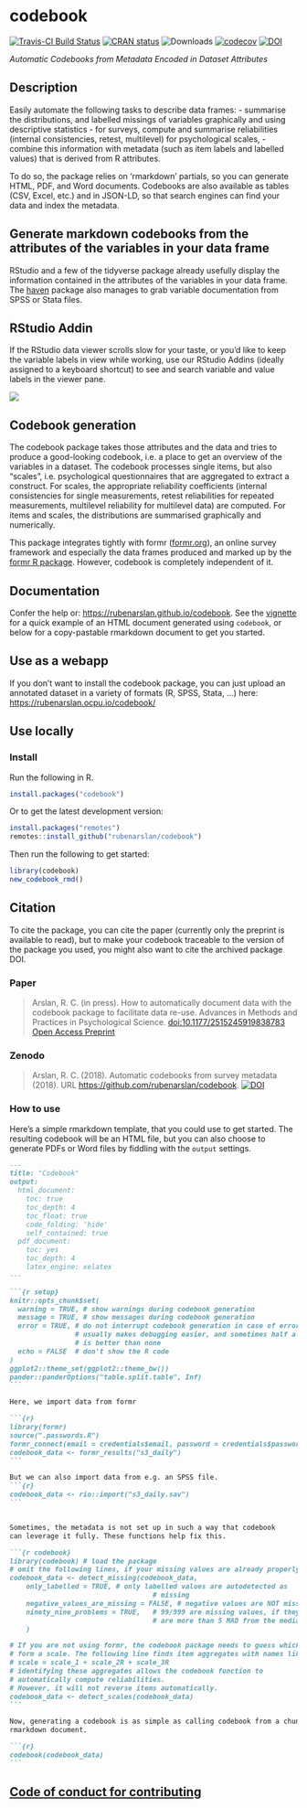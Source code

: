 
<!-- README.md is generated from README.Rmd. Please edit that file -->

# codebook

[![Travis-CI Build
Status](https://travis-ci.org/rubenarslan/codebook.svg?branch=master)](https://travis-ci.org/rubenarslan/codebook)
[![CRAN
status](http://www.r-pkg.org/badges/version-ago/codebook)](https://cran.r-project.org/package=codebook)
![Downloads](https://cranlogs.r-pkg.org/badges/grand-total/codebook)
[![codecov](https://codecov.io/gh/rubenarslan/codebook/branch/master/graph/badge.svg)](https://codecov.io/gh/rubenarslan/codebook)
[![DOI](https://zenodo.org/badge/109252375.svg)](https://zenodo.org/badge/latestdoi/109252375)

*Automatic Codebooks from Metadata Encoded in Dataset Attributes*

## Description

Easily automate the following tasks to describe data frames: - summarise
the distributions, and labelled missings of variables graphically and
using descriptive statistics - for surveys, compute and summarise
reliabilities (internal consistencies, retest, multilevel) for
psychological scales, - combine this information with metadata (such as
item labels and labelled values) that is derived from R attributes.

To do so, the package relies on ‘rmarkdown’ partials, so you can
generate HTML, PDF, and Word documents. Codebooks are also available as
tables (CSV, Excel, etc.) and in JSON-LD, so that search engines can
find your data and index the
metadata.

## Generate markdown codebooks from the attributes of the variables in your data frame

RStudio and a few of the tidyverse package already usefully display the
information contained in the attributes of the variables in your data
frame. The [haven](https://github.com/hadley/haven) package also manages
to grab variable documentation from SPSS or Stata files.

## RStudio Addin

If the RStudio data viewer scrolls slow for your taste, or you’d like to
keep the variable labels in view while working, use our RStudio Addins
(ideally assigned to a keyboard shortcut) to see and search variable and
value labels in the viewer
pane.

![](https://rubenarslan.github.io/codebook/reference/figures/codebook_addin.gif)

## Codebook generation

The codebook package takes those attributes and the data and tries to
produce a good-looking codebook, i.e. a place to get an overview of the
variables in a dataset. The codebook processes single items, but also
“scales”, i.e. psychological questionnaires that are aggregated to
extract a construct. For scales, the appropriate reliability
coefficients (internal consistencies for single measurements, retest
reliabilities for repeated measurements, multilevel reliability for
multilevel data) are computed. For items and scales, the distributions
are summarised graphically and numerically.

This package integrates tightly with formr
([formr.org](https://formr.org)), an online survey framework and
especially the data frames produced and marked up by the [formr R
package](https://github.com/rubenarslan/formr). However, codebook is
completely independent of it.

## Documentation

Confer the help or: <https://rubenarslan.github.io/codebook>. See the
[vignette](https://rubenarslan.github.io/codebook/articles/codebook.html)
for a quick example of an HTML document generated using `codebook`, or
below for a copy-pastable rmarkdown document to get you started.

## Use as a webapp

If you don’t want to install the codebook package, you can just upload
an annotated dataset in a variety of formats (R, SPSS, Stata, …) here:
<https://rubenarslan.ocpu.io/codebook/>

## Use locally

### Install

Run the following in R.

``` r
install.packages("codebook")
```

Or to get the latest development version:

``` r
install.packages("remotes")
remotes::install_github("rubenarslan/codebook")
```

Then run the following to get started:

``` r
library(codebook)
new_codebook_rmd()
```

## Citation

To cite the package, you can cite the paper (currently only the preprint
is available to read), but to make your codebook traceable to the
version of the package you used, you might also want to cite the
archived package DOI.

### Paper

> Arslan, R. C. (in press). How to automatically document data with the
> codebook package to facilitate data re-use. Advances in Methods and
> Practices in Psychological Science.
> [doi:10.1177/2515245919838783](https://doi.org/10.1177/2515245919838783)
> [Open Access Preprint](https://doi.org/10.31234/osf.io/5qc6h)

### Zenodo

> Arslan, R. C. (2018). Automatic codebooks from survey metadata (2018).
> URL <https://github.com/rubenarslan/codebook>.
> [![DOI](https://zenodo.org/badge/109252375.svg)](https://zenodo.org/badge/latestdoi/109252375)

### How to use

Here’s a simple rmarkdown template, that you could use to get started.
The resulting codebook will be an HTML file, but you can also choose to
generate PDFs or Word files by fiddling with the `output` settings.

```` markdown
---
title: "Codebook"
output:
  html_document:
    toc: true
    toc_depth: 4
    toc_float: true
    code_folding: 'hide'
    self_contained: true
  pdf_document:
    toc: yes
    toc_depth: 4
    latex_engine: xelatex
---

```{r setup}
knitr::opts_chunk$set(
  warning = TRUE, # show warnings during codebook generation
  message = TRUE, # show messages during codebook generation
  error = TRUE, # do not interrupt codebook generation in case of errors,
                # usually makes debugging easier, and sometimes half a codebook
                # is better than none
  echo = FALSE  # don't show the R code
)
ggplot2::theme_set(ggplot2::theme_bw())
pander::panderOptions("table.split.table", Inf)
```

Here, we import data from formr

```{r}
library(formr)
source(".passwords.R")
formr_connect(email = credentials$email, password = credentials$password)
codebook_data <- formr_results("s3_daily")
```

But we can also import data from e.g. an SPSS file.
```{r}
codebook_data <- rio::import("s3_daily.sav")
```


Sometimes, the metadata is not set up in such a way that codebook
can leverage it fully. These functions help fix this.

```{r codebook}
library(codebook) # load the package
# omit the following lines, if your missing values are already properly labelled
codebook_data <- detect_missing(codebook_data,
    only_labelled = TRUE, # only labelled values are autodetected as
                                   # missing
    negative_values_are_missing = FALSE, # negative values are NOT missing values
    ninety_nine_problems = TRUE,   # 99/999 are missing values, if they
                                   # are more than 5 MAD from the median
    )

# If you are not using formr, the codebook package needs to guess which items
# form a scale. The following line finds item aggregates with names like this:
# scale = scale_1 + scale_2R + scale_3R
# identifying these aggregates allows the codebook function to
# automatically compute reliabilities.
# However, it will not reverse items automatically.
codebook_data <- detect_scales(codebook_data)
```

Now, generating a codebook is as simple as calling codebook from a chunk in an
rmarkdown document.

```{r}
codebook(codebook_data)
```
````

## [Code of conduct for contributing](https://github.com/rubenarslan/codebook/blob/master/CONDUCT.md)
